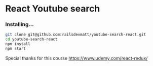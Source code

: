 # React Youtube search

### Installing...
```bash
git clone git@github.com:railsdevmatt/youtube-search-react.git
cd youtube-search-react
npm install
npm start
```

Special thanks for this course https://www.udemy.com/react-redux/
